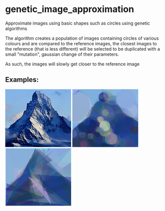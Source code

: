 # genetic_image_approximation

Approximate images using basic shapes such as circles using genetic algorithms

The algorithm creates a population of images containing circles of various colours
and are compared to the reference images, the closest images to the reference (that is less different) will
be selected to be duplicated with a small "mutation", gaussian change of their parameters.

As such, the images will slowly get closer to the reference image

## Examples:

![origina](examples/matterhorn2_small.png) ![circles](examples/matterhorn2_small_circles.png) ![tris](examples/matterhorn2_small_tris.png)
